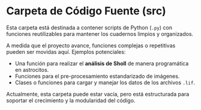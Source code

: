 # Carpeta de Código Fuente (src)

Esta carpeta está destinada a contener scripts de Python (`.py`) con funciones reutilizables para mantener los cuadernos limpios y organizados.

A medida que el proyecto avance, funciones complejas o repetitivas pueden ser movidas aquí. Ejemplos potenciales:

- Una función para realizar el **análisis de Sholl** de manera programática en astrocitos.
- Funciones para el pre-procesamiento estandarizado de imágenes.
- Clases o funciones para cargar y manejar los datos de los archivos `.lif`.

Actualmente, esta carpeta puede estar vacía, pero está estructurada para soportar el crecimiento y la modularidad del código.
